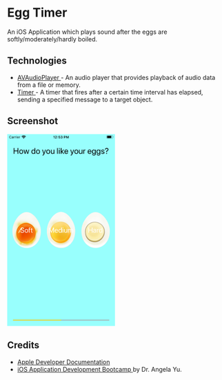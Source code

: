 #  Egg Timer
An iOS Application which plays sound after the eggs are softly/moderately/hardly boiled.

## Technologies
- <a href="https://developer.apple.com/documentation/avfoundation/avaudioplayer"> AVAudioPlayer </a> - An audio player that provides playback of audio data from a file or memory.
- <a href="https://developer.apple.com/documentation/foundation/timer"> Timer </a> - A timer that fires after a certain time interval has elapsed, sending a specified message to a target object.

## Screenshot
<img src="HomeScreen.png" width="250">

## Credits
- <a href="https://developer.apple.com/documentation"> Apple Developer Documentation </a>
- <a href="https://www.udemy.com/course/ios-13-app-development-bootcamp/"> iOS Application Development Bootcamp </a> by Dr. Angela Yu.

